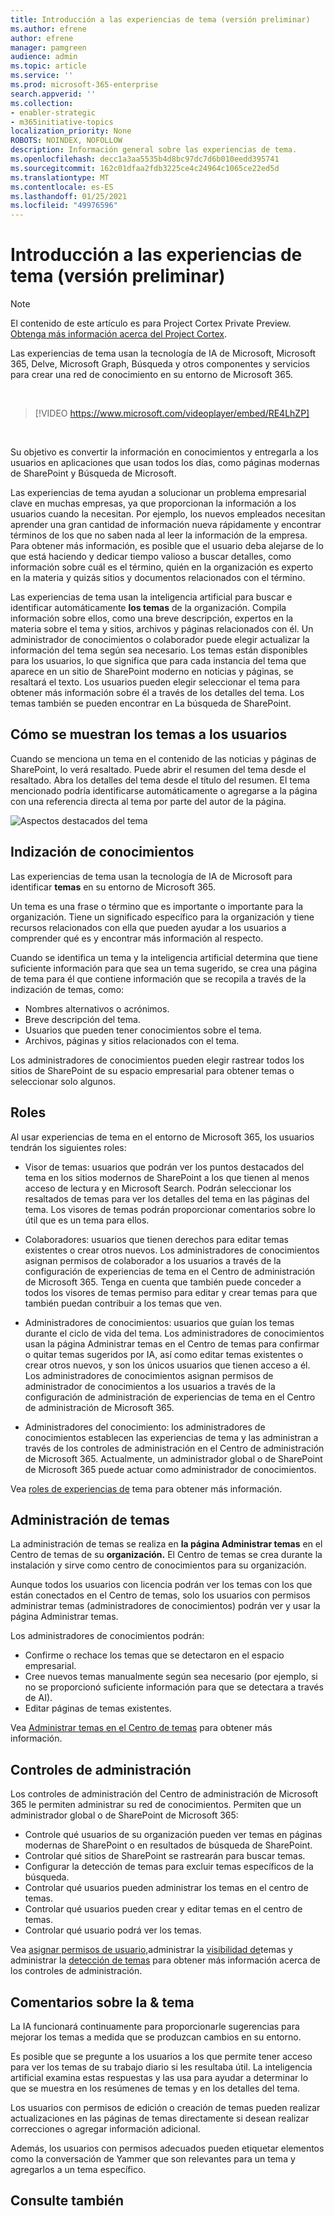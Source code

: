 ```yaml
---
title: Introducción a las experiencias de tema (versión preliminar)
ms.author: efrene
author: efrene
manager: pamgreen
audience: admin
ms.topic: article
ms.service: ''
ms.prod: microsoft-365-enterprise
search.appverid: ''
ms.collection:
- enabler-strategic
- m365initiative-topics
localization_priority: None
ROBOTS: NOINDEX, NOFOLLOW
description: Información general sobre las experiencias de tema.
ms.openlocfilehash: decc1a3aa5535b4d8bc97dc7d6b010eedd395741
ms.sourcegitcommit: 162c01dfaa2fdb3225ce4c24964c1065ce22ed5d
ms.translationtype: MT
ms.contentlocale: es-ES
ms.lasthandoff: 01/25/2021
ms.locfileid: "49976596"
---
```

# <a name="topic-experiences-overview-preview"></a>Introducción a las experiencias de tema (versión preliminar)

> [!Note] 
> El contenido de este artículo es para Project Cortex Private Preview. [Obtenga más información acerca del Project Cortex](https://aka.ms/projectcortex).

Las experiencias de tema usan la tecnología de IA de Microsoft, Microsoft 365, Delve, Microsoft Graph, Búsqueda y otros componentes y servicios para crear una red de conocimiento en su entorno de Microsoft 365. 

</br>

> [!VIDEO https://www.microsoft.com/videoplayer/embed/RE4LhZP]  

</br>

Su objetivo es convertir la información en conocimientos y entregarla a los usuarios en aplicaciones que usan todos los días, como páginas modernas de SharePoint y Búsqueda de Microsoft.

Las experiencias de tema ayudan a solucionar un problema empresarial clave en muchas empresas, ya que proporcionan la información a los usuarios cuando la necesitan. Por ejemplo, los nuevos empleados necesitan aprender una gran cantidad de información nueva rápidamente y encontrar términos de los que no saben nada al leer la información de la empresa. Para obtener más información, es posible que el usuario deba alejarse de lo que está haciendo y dedicar tiempo valioso a buscar detalles, como información sobre cuál es el término, quién en la organización es experto en la materia y quizás sitios y documentos relacionados con el término.

Las experiencias de tema usan la inteligencia artificial para buscar e identificar automáticamente **los temas** de la organización. Compila información sobre ellos, como una breve descripción, expertos en la materia sobre el tema y sitios, archivos y páginas relacionados con él. Un administrador de conocimientos o colaborador puede elegir actualizar la información del tema según sea necesario. Los temas están disponibles para los usuarios, lo que significa que para cada instancia del tema que aparece en un sitio de SharePoint moderno en noticias y páginas, se resaltará el texto. Los usuarios pueden elegir seleccionar el tema para obtener más información sobre él a través de los detalles del tema. Los temas también se pueden encontrar en La búsqueda de SharePoint.


## <a name="how-topics-are-displayed-to-users"></a>Cómo se muestran los temas a los usuarios

Cuando se menciona un tema en el contenido de las noticias y páginas de SharePoint, lo verá resaltado. Puede abrir el resumen del tema desde el resaltado. Abra los detalles del tema desde el título del resumen. El tema mencionado podría identificarse automáticamente o agregarse a la página con una referencia directa al tema por parte del autor de la página. 

   ![Aspectos destacados del tema](../media/knowledge-management/saturn.png) </br> 


## <a name="knowledge-indexing"></a>Indización de conocimientos

Las experiencias de tema usan la tecnología de IA de Microsoft para identificar **temas** en su entorno de Microsoft 365.

Un tema es una frase o término que es importante o importante para la organización. Tiene un significado específico para la organización y tiene recursos relacionados con ella que pueden ayudar a los usuarios a comprender qué es y encontrar más información al respecto.

Cuando se identifica un tema y la inteligencia artificial determina que tiene  suficiente información para que sea un tema sugerido, se crea una página de tema para él que contiene información que se recopila a través de la indización de temas, como:

- Nombres alternativos o acrónimos.
- Breve descripción del tema.
- Usuarios que pueden tener conocimientos sobre el tema.
- Archivos, páginas y sitios relacionados con el tema.

Los administradores de conocimientos pueden elegir rastrear todos los sitios de SharePoint de su espacio empresarial para obtener temas o seleccionar solo algunos.

## <a name="roles"></a>Roles

Al usar experiencias de tema en el entorno de Microsoft 365, los usuarios tendrán los siguientes roles:

- Visor de temas: usuarios que podrán ver los puntos destacados del  tema en los sitios modernos de SharePoint a los que tienen al menos acceso de lectura y en Microsoft Search. Podrán seleccionar los resaltados de temas para ver los detalles del tema en las páginas del tema. Los visores de temas podrán proporcionar comentarios sobre lo útil que es un tema para ellos.

- Colaboradores: usuarios que tienen derechos para editar temas existentes o crear otros nuevos. Los administradores de conocimientos asignan permisos de colaborador a los usuarios a través de la configuración de experiencias de tema en el Centro de administración de Microsoft 365. Tenga en cuenta que también puede conceder a todos los visores de temas permiso para editar y crear temas para que también puedan contribuir a los temas que ven.

- Administradores de conocimientos: usuarios que guían los temas durante el ciclo de vida del tema. Los administradores  de conocimientos usan la página Administrar temas en el Centro de temas para confirmar o quitar temas sugeridos por IA, así como editar temas existentes o crear otros nuevos, y son los únicos usuarios que tienen acceso a él. Los administradores de conocimientos asignan permisos de administrador de conocimientos a los usuarios a través de la configuración de administración de experiencias de tema en el Centro de administración de Microsoft 365. 

- Administradores del conocimiento: los administradores de conocimientos establecen las experiencias de tema y las administran a través de los controles de administración en el Centro de administración de Microsoft 365. Actualmente, un administrador global o de SharePoint de Microsoft 365 puede actuar como administrador de conocimientos.

Vea [roles de experiencias de](topic-experiences-roles.md) tema para obtener más información.

## <a name="topic-management"></a>Administración de temas

La administración de temas se realiza en **la página Administrar temas** en el Centro de temas de su **organización.** El Centro de temas se crea durante la instalación y sirve como centro de conocimientos para su organización. 

Aunque todos los usuarios con licencia podrán ver los temas con  los que están conectados en el Centro de temas, solo los usuarios con permisos administrar temas (administradores de conocimientos) podrán ver y usar la página Administrar temas.

Los administradores de conocimientos podrán:

- Confirme o rechace los temas que se detectaron en el espacio empresarial.
- Cree nuevos temas manualmente según sea necesario (por ejemplo, si no se proporcionó suficiente información para que se detectara a través de AI).
- Editar páginas de temas existentes.</br>

Vea [Administrar temas en el Centro de temas](manage-topics.md) para obtener más información.  


## <a name="admin-controls"></a>Controles de administración

Los controles de administración del Centro de administración de Microsoft 365 le permiten administrar su red de conocimientos. Permiten que un administrador global o de SharePoint de Microsoft 365:

- Controle qué usuarios de su organización pueden ver temas en páginas modernas de SharePoint o en resultados de búsqueda de SharePoint.
- Controlar qué sitios de SharePoint se rastrearán para buscar temas.
- Configurar la detección de temas para excluir temas específicos de la búsqueda.
- Controlar qué usuarios pueden administrar los temas en el centro de temas.
- Controlar qué usuarios pueden crear y editar temas en el centro de temas.
- Controlar qué usuario podrá ver los temas.

Vea [asignar permisos de usuario,](https://docs.microsoft.com/microsoft-365/knowledge/plan-topic-experiences#user-permissions)administrar la [visibilidad de](https://docs.microsoft.com/microsoft-365/knowledge/topic-experiences-knowledge-rules)temas y administrar la [detección de temas](https://docs.microsoft.com/microsoft-365/knowledge/topic-experiences-discovery) para obtener más información acerca de los controles de administración.

## <a name="topic-curation--feedback"></a>Comentarios sobre la & tema

La IA funcionará continuamente para proporcionarle sugerencias para mejorar los temas a medida que se produzcan cambios en su entorno. 

Es posible que se pregunte a los usuarios a los que permite tener acceso para ver los temas de su trabajo diario si les resultaba útil. La inteligencia artificial examina estas respuestas y las usa para ayudar a determinar lo que se muestra en los resúmenes de temas y en los detalles del tema.

Los usuarios con permisos de edición o creación de temas pueden realizar actualizaciones en las páginas de temas directamente si desean realizar correcciones o agregar información adicional. 

Además, los usuarios con permisos adecuados pueden etiquetar elementos como la conversación de Yammer que son relevantes para un tema y agregarlos a un tema específico. 


## <a name="see-also"></a>Consulte también

